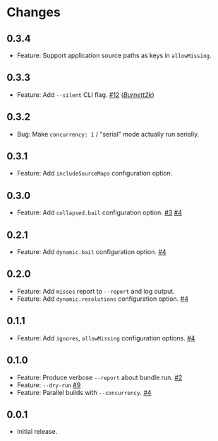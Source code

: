 Changes
=======

## 0.3.4

* Feature: Support application source paths as keys in `allowMissing`.

## 0.3.3

* Feature: Add `--silent` CLI flag.
  [#12](https://github.com/FormidableLabs/trace-pkg/issues/12)
  (*[Burnett2k][]*)

## 0.3.2

* Bug: Make `concurrency: 1` / "serial" mode actually run serially.

## 0.3.1

* Feature: Add `includeSourceMaps` configuration option.

## 0.3.0

* Feature: Add `collapsed.bail` configuration option.
  [#3](https://github.com/FormidableLabs/trace-pkg/issues/3)
  [#4](https://github.com/FormidableLabs/trace-pkg/issues/4)

## 0.2.1

* Feature: Add `dynamic.bail` configuration option.
  [#4](https://github.com/FormidableLabs/trace-pkg/issues/4)

## 0.2.0

* Feature: Add `misses` report to `--report` and log output.
* Feature: Add `dynamic.resolutions` configuration option.
  [#4](https://github.com/FormidableLabs/trace-pkg/issues/4)

## 0.1.1

* Feature: Add `ignores`, `allowMissing` configuration options.
  [#4](https://github.com/FormidableLabs/trace-pkg/issues/4)

## 0.1.0

* Feature: Produce verbose `--report` about bundle run.
  [#2](https://github.com/FormidableLabs/trace-pkg/issues/2)
* Feature: `--dry-run`
  [#9](https://github.com/FormidableLabs/trace-pkg/issues/9)
* Feature: Parallel builds with `--concurrency`.
  [#4](https://github.com/FormidableLabs/trace-pkg/issues/4)

## 0.0.1

* Initial release.

[Burnett2k]: https://github.com/Burnett2k
